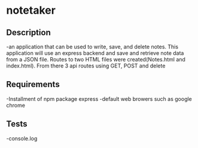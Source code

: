 # notetaker

<H2>Description</H2>
-an application that can be used to write, save, and delete notes. This application will use an express backend and save and retrieve note data from a JSON file. Routes to two HTML files were created(Notes.html and index.html). From there 3 api routes using GET, POST and delete

<H2>Requirements</H2>
-Installment of npm package express
-default web browers such as google chrome

<H2>Tests</H2>
-console.log